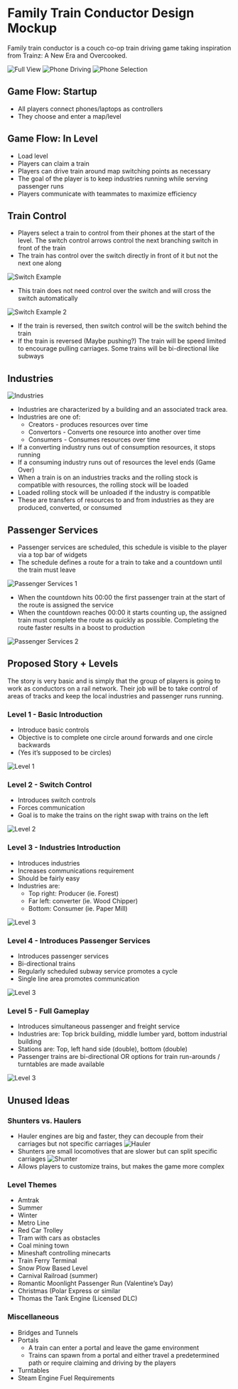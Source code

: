 # Family Train Conductor Design Mockup

Family train conductor is a couch co-op train driving game taking inspiration from Trainz: A New Era and Overcooked.

![Full View](/docs/game-overview-ui.jpg)
![Phone Driving](/docs/phone-mockup.jpg)
![Phone Selection](/docs/phone-mode-select.jpg)

## Game Flow: Startup
* All players connect phones/laptops as controllers
* They choose and enter a map/level

## Game Flow: In Level
* Load level
* Players can claim a train
* Players can drive train around map switching points as necessary
* The goal of the player is to keep industries running while serving passenger runs
* Players communicate with teammates to maximize efficiency

## Train Control
* Players select a train to control from their phones at the start of the level. The switch control arrows control the next branching switch in front of the train
* The train has control over the switch directly in front of it but not the next one along

![Switch Example](/docs/switch-explanation-1.jpg)

* This train does not need control over the switch and will cross the switch automatically

![Switch Example 2](/docs/switch-explanation-2.jpg)

* If the train is reversed, then switch control will be the switch behind the train
* If the train is reversed (Maybe pushing?) The train will be speed limited to encourage pulling carriages. Some trains will be bi-directional like subways

## Industries

![Industries](/docs/industry-picture.jpg)

* Industries are characterized by a building and an associated track area.
* Industries are one of:
	* Creators - produces resources over time
	* Convertors - Converts one resource into another over time
	* Consumers - Consumes resources over time
* If a converting industry runs out of consumption resources, it stops running
* If a consuming industry runs out of resources the level ends (Game Over)
* When a train is on an industries tracks and the rolling stock is compatible with resources, the rolling stock will be loaded
* Loaded rolling stock will be unloaded if the industry is compatible
* These are transfers of resources to and from industries as they are produced, converted, or consumed

## Passenger Services
* Passenger services are scheduled, this schedule is visible to the player via a top bar of widgets
* The schedule defines a route for a train to take and a countdown until the train must leave

![Passenger Services 1](/docs/passenger-widget-1.jpg)

* When the countdown hits 00:00 the first passenger train at the start of the route is assigned the service
* When the countdown reaches 00:00 it starts counting up, the assigned train must complete the route as quickly as possible. Completing the route faster results in a boost to production


![Passenger Services 2](/docs/passenger-widget-2.jpg)

## Proposed Story + Levels
The story is very basic and is simply that the group of players is going to work as conductors on a rail network. Their job will be to take control of areas of tracks and keep the local industries and passenger runs running.

### Level 1 - Basic Introduction
* Introduce basic controls
* Objective is to complete one circle around forwards and one circle backwards
* (Yes it’s supposed to be circles)

![Level 1](/docs/levels/first-level.jpg)

### Level 2 - Switch Control
* Introduces switch controls
* Forces communication
* Goal is to make the trains on the right swap with trains on the left

![Level 2](/docs/levels/level-2.jpg)

### Level 3 - Industries Introduction
* Introduces industries
* Increases communications requirement
* Should be fairly easy
* Industries are:
	* Top right: Producer (ie. Forest)
	* Far left: converter (ie. Wood Chipper)
	* Bottom: Consumer (ie. Paper Mill)

![Level 3](/docs/levels/level-3.jpg)

### Level 4 - Introduces Passenger Services
* Introduces passenger services
* Bi-directional trains
* Regularly scheduled subway service promotes a cycle
* Single line area promotes communication

![Level 3](/docs/levels/level-4.jpg)

### Level 5 - Full Gameplay
* Introduces simultaneous passenger and freight service
* Industries are: Top brick building, middle lumber yard, bottom industrial building
* Stations are: Top, left hand side (double), bottom (double)
* Passenger trains are bi-directional OR options for train run-arounds / turntables are made available

![Level 3](/docs/levels/level-5-updated.jpg)


## Unused Ideas
### Shunters vs. Haulers
* Hauler engines are big and faster, they can decouple from their carriages but not specific carriages
![Hauler](/docs/hauler-demo-labeled.jpg)
* Shunters are small locomotives that are slower but can split specific carriages
![Shunter](/docs/shunter-demo-labeled.jpg)
* Allows players to customize trains, but makes the game more complex

### Level Themes
* Amtrak
* Summer
* Winter
* Metro Line
* Red Car Trolley
* Tram with cars as obstacles
* Coal mining town
* Mineshaft controlling minecarts
* Train Ferry Terminal
* Snow Plow Based Level
* Carnival Railroad (summer)
* Romantic Moonlight Passenger Run (Valentine’s Day)
* Christmas (Polar Express or similar
* Thomas the Tank Engine (Licensed DLC)

### Miscellaneous
* Bridges and Tunnels
* Portals
	* A train can enter a portal and leave the game environment
	* Trains can spawn from a portal and either travel a predetermined path or require claiming and driving by the players
* Turntables
* Steam Engine Fuel Requirements
